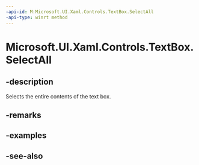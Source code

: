```yaml
---
-api-id: M:Microsoft.UI.Xaml.Controls.TextBox.SelectAll
-api-type: winrt method
---
```


<!-- Method syntax
public void SelectAll()
-->

# Microsoft.UI.Xaml.Controls.TextBox.SelectAll

## -description
Selects the entire contents of the text box.

## -remarks

## -examples

## -see-also
